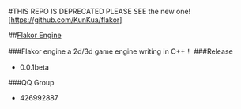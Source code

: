 #THIS REPO IS DEPRECATED PLEASE SEE the new one![https://github.com/KunKua/flakor]

##[Flakor Engine](http://flakor.org)

###Flakor engine
	a 2d/3d game engine writing in C++！
###Release
   + 0.0.1beta

###QQ Group
+ 426992887	

